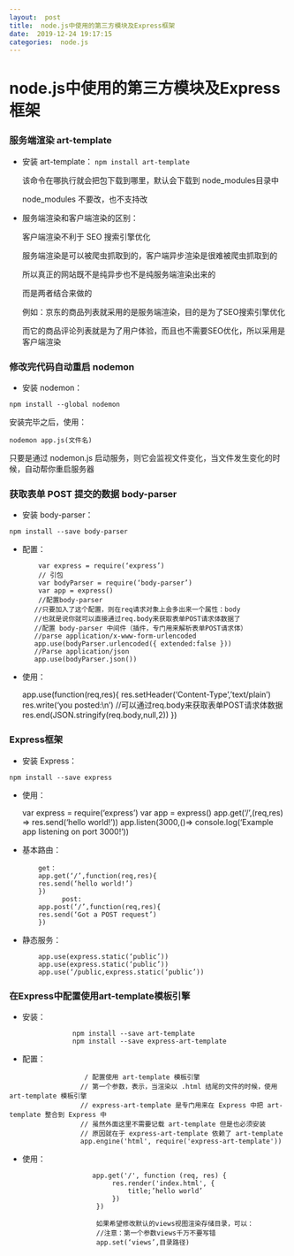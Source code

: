 ```yaml
---
layout:  post
title:  node.js中使用的第三方模块及Express框架 
date:  2019-12-24 19:17:15
categories:  node.js 
---
```



# node.js中使用的第三方模块及Express框架

 ### 服务端渲染  art-template

  + 安装 art-template：
      `npm install art-template` 
      
      该命令在哪执行就会把包下载到哪里，默认会下载到 node_modules目录中
      
      node_modules 不要改，也不支持改
      
  + 服务端渲染和客户端渲染的区别：
     
     客户端渲染不利于 SEO 搜索引擎优化
     
     服务端渲染是可以被爬虫抓取到的，客户端异步渲染是很难被爬虫抓取到的
     
     所以真正的网站既不是纯异步也不是纯服务端渲染出来的
     
     而是两者结合来做的
     
     例如：京东的商品列表就采用的是服务端渲染，目的是为了SEO搜索引擎优化
     
     而它的商品评论列表就是为了用户体验，而且也不需要SEO优化，所以采用是客户端渲染
     
 ### 修改完代码自动重启  nodemon

  + 安装 nodemon：

   `npm install --global nodemon`
   
   安装完毕之后，使用：
   
   `nodemon app.js(文件名)`
   
   只要是通过 nodemon.js 启动服务，则它会监视文件变化，当文件发生变化的时候，自动帮你重启服务器
   
 ### 获取表单 POST 提交的数据   body-parser
   
  + 安装  body-parser：

   `npm install --save body-parser`

  + 配置：


            var express = require(‘express’)
            // 引包
            var bodyParser = require(‘body-parser’)
            var app = express()
            //配置body-parser
           //只要加入了这个配置，则在req请求对象上会多出来一个属性：body
           //也就是说你就可以直接通过req.body来获取表单POST请求体数据了
           //配置 body-parser 中间件（插件，专门用来解析表单POST请求体）
           //parse application/x-www-form-urlencoded
           app.use(bodyParser.urlencoded({ extended:false }))
           //Parse application/json
           app.use(bodyParser.json()) 


  + 使用：


    app.use(function(req,res){
    res.setHeader(‘Content-Type’,’text/plain’)
    res.write(‘you posted:\n’)
    //可以通过req.body来获取表单POST请求体数据
    res.end(JSON.stringify(req.body,null,2))
    })


 ### Express框架

  + 安装 Express：

`npm install --save express`

  + 使用：


	var express = require(‘express’)
	var app = express()
	app.get(‘/’,(req,res) => res.send(‘hello world!’))
	app.listen(3000,()=> console.log(‘Example app listening on port 3000!’))


  + 基本路由：
        
            get：
            app.get(‘/’,function(req,res){
            res.send(‘hello world!’)
            })
                  post:
            app.post(‘/’,function(req,res){
            res.send(‘Got a POST request’)
            })


  + 静态服务：
        
            app.use(express.static(‘public’))
            app.use(express.static(‘public’))
            app.use(‘/public,express.static(‘public’))


 ### 在Express中配置使用art-template模板引擎

  + 安装：

  ```
                  npm install --save art-template
                  npm install --save express-art-template
  ```

  + 配置：

  ```
                     / 配置使用 art-template 模板引擎
                    // 第一个参数，表示，当渲染以 .html 结尾的文件的时候，使用 art-template 模板引擎
                    // express-art-template 是专门用来在 Express 中把 art-template 整合到 Express 中
                    // 虽然外面这里不需要记载 art-template 但是也必须安装
                    // 原因就在于 express-art-template 依赖了 art-template
                    app.engine('html', require('express-art-template'))
  ```

  + 使用：

  ```
                       app.get('/', function (req, res) {
                            res.render('index.html', {
                                title;’hello world’
                            })
                        })

                        如果希望修改默认的views视图渲染存储目录，可以：
                        //注意：第一个参数views千万不要写错
                        app.set(‘views’,目录路径)
  ```

